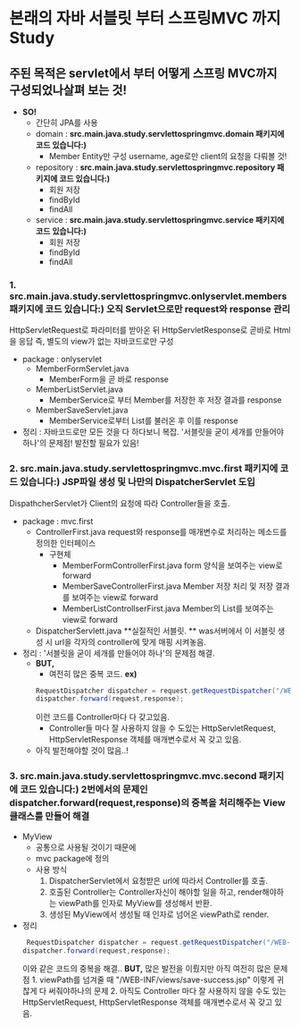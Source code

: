 # 본래의 자바 서블릿 부터 스프링MVC 까지 Study

## 주된 목적은 servlet에서 부터 어떻게 스프링 MVC까지 구성되었나살펴 보는 것!</span>

- **SO!**
  - 간단히 JPA를 사용
  - domain : **src.main.java.study.servlettospringmvc.domain 패키지에 코드 있습니다:)**
    - Member Entity만 구성
      username, age로만 client의 요청을 다뤄볼 것!
  - repository : **src.main.java.study.servlettospringmvc.repository 패키지에 코드 있습니다:)**
    - 회원 저장
    - findById
    - findAll
  - service : **src.main.java.study.servlettospringmvc.service 패키지에 코드 있습니다:)**
    - 회원 저장
    - findById
    - findAll


### 1. **src.main.java.study.servlettospringmvc.onlyservlet.members 패키지에 코드 있습니다:)** 오직 Servlet으로만 request와 response 관리
HttpServletRequest로 파라미터를 받아온 뒤 HttpServletResponse로 곧바로 Html을 응답
즉, 별도의 view가 없는 자바코드로만 구성
- package : onlyservlet
	- MemberFormServlet.java
		- MemberForm을 곧 바로 response
	- MemberListServlet.java
		- MemberService로 부터 Member를 저장한 후 저장 결과를 response
	- MemberSaveServlet.java		
		- MemberService로부터 List<Member>를 불러온 후 이를 response
- 정리 : 자바코드로만 모든 것을 다 하다보니 복잡. '서블릿을 굳이 세개를 만들어야 하나'의 문제점! 발전할 필요가 있음!

### 2. **src.main.java.study.servlettospringmvc.mvc.first 패키지에 코드 있습니다:)** JSP파일 생성 및 나만의 DispatcherServlet 도입
DispathcherServlet가 Client의 요청에 따라 Controller들을 호출.
- package : mvc.first
	- ControllerFirst.java
	request와 response를 매개변수로 처리하는 메소드를 정의한 인터페이스
		- 구현체
			- MemberFormControllerFirst.java
			form 양식을 보여주는 view로 forward
			- MemberSaveControllerFirst.java
			Member 저장 처리 및 저장 결과를 보여주는 view로 forward
			- MemberListControllserFirst.java
			Member의 List를 보여주는 view로 forward
	- DispatcherServlett.java
	**실질적인 서블릿. ** was서버에서 이 서블릿 생성 시 url을 각자의 controller에 맞게 매핑 시켜놓음.
- 정리 : '서블릿을 굳이 세개를 만들어야 하나'의 문제점 해결. 
	- **BUT,** 
		- 여전히 많은 중복 코드. 
		**ex)**
		```java
		RequestDispatcher dispatcher = request.getRequestDispatcher("/WEB-INF/views/save-success.jsp");
		dispatcher.forward(request,response);
		```
		이런 코드를 Controller마다 다 갖고있음.
		- Controller들 마다 잘 사용하지 않을 수 도있는 HttpServletRequest, HttpServletResponse 객체를 매개변수로서 꼭 갖고 있음.
	- 아직 발전해야할 것이 많음..! 

### 3. **src.main.java.study.servlettospringmvc.mvc.second 패키지에 코드 있습니다:)** 2번에서의 문제인 dispatcher.forward(request,response)의 중복을 처리해주는 View 클래스를 만들어 해결
- MyView
	- 공통으로 사용될 것이기 때문에
	- mvc package에 정의
	- 사용 방식
		1. DispatcherServlet에서 요청받은 url에 따라서 Controller를 호출.
		2. 호출된 Controller는 Controller자신이 해야할 일을 하고, render해야하는 viewPath를 인자로 MyView를 생성해서 반환.
		3. 생성된 MyView에서 생성될 때 인자로 넘어온 viewPath로 render.
- 정리
	```java
	 RequestDispatcher dispatcher = request.getRequestDispatcher("/WEB-INF/views/save-success.jsp");
	dispatcher.forward(request,response);
	 ```
	이와 같은 코드의 중복을 해결..
	**BUT,** 많은 발전을 이뤘지만 아직 여전히 많은 문제점
		1. viewPath를 넘겨줄 때 "/WEB-INF/views/save-success.jsp" 이렇게 귀찮게 다 써줘야하나의 문제
		2. 아직도 Controller 마다 잘 사용하지 않을 수도 있는 HttpServletRequest, HttpServletResponse 객체를 매개변수로서 꼭 갖고 있음.
